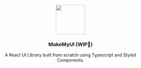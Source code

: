 <p align="center">
<img src="https://raw.githubusercontent.com/kyrim/make-my-ui/master/logo-96.png" alt="" width=96 height=96>
<h3 align="center">MakeMyUI (WIP🚧)</h3>
<p align="center">
  A React UI Library built from scratch using Typescript and Styled Components.
</p>
